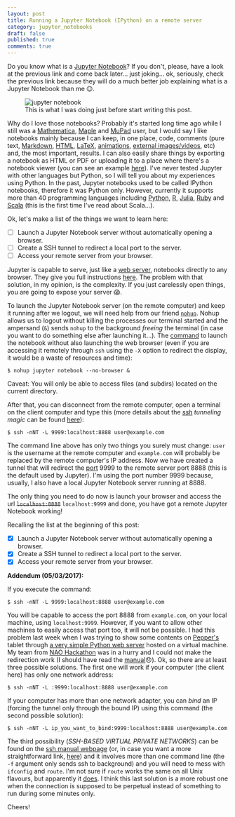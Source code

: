 ```yaml
---
layout: post
title: Running a Jupyter Notebook (IPython) on a remote server
category: jupyter_notebooks
draft: false
published: true
comments: true
---
```


Do you know what is a [Jupyter Notebook](http://jupyter.org/)? If you don't, please, have a look at the previous link and come back later... just joking... ok, seriously, check the previous link because they will do a much better job explaining what is a Jupyter Notebook than me :wink:.

<figure>
  <img src="{{ site.url }}/public/images/jupyter_notebook.jpg?style=centerme" alt="jupyter notebook">
  <figcaption>This is what I was doing just before start writing this post.</figcaption>
</figure>

Why do I love those notebooks? Probably it's started long time ago while I still was a [Mathematica](https://www.wolfram.com/mathematica/), [Maple](http://www.maplesoft.com/products/maple/) and [MuPad](https://uk.mathworks.com/discovery/mupad.html) user, but I would say I like notebooks mainly because I can keep, in one place, code, comments (pure text, [Markdown](http://jupyter-notebook.readthedocs.io/en/latest/examples/Notebook/Working%20With%20Markdown%20Cells.html), [HTML](https://blog.dominodatalab.com/lesser-known-ways-of-using-notebooks/), [LaTeX](http://jupyter-notebook.readthedocs.io/en/latest/examples/Notebook/Typesetting%20Equations.html), [animations](http://louistiao.me/posts/notebooks/embedding-matplotlib-animations-in-jupyter-notebooks/), [external images/videos](http://nbviewer.jupyter.org/github/ipython/ipython/blob/1.x/examples/notebooks/Part%205%20-%20Rich%20Display%20System.ipynb#Video), etc) and, the most important, results. I can also easily share things by exporting a notebook as HTML or PDF or uploading it to a place where there's a notebook viewer (you can see an example [here](https://github.com/ricardodeazambuja/keras-adventures/blob/master/Dogs_vs_Cats/Keras%20Cats%20and%20Dogs%20-%20normal%20deep%20net%20(not%20so%20deep).ipynb)). I've never tested Jupyter with other languages but Python, so I will tell you about my experiences using Python. In the past, Jupyter notebooks used to be called IPython notebooks, therefore it was Python only. However, currently it supports more than 40 programming languages including [Python](https://ipython.org/notebook.html), [R](https://irkernel.github.io/), [Julia](https://github.com/JuliaLang/IJulia.jl), [Ruby](https://github.com/SciRuby/iruby) and [Scala](https://www.scala-lang.org/) (this is the first time I've read about Scala...).

Ok, let's make a list of the things we want to learn here:

- [ ] Launch a Jupyter Notebook server without automatically opening a browser.
- [ ] Create a SSH tunnel to redirect a local port to the server.
- [ ] Access your remote server from your browser.

Jupyter is capable to serve, just like a [web server](https://en.wikipedia.org/wiki/Web_server), notebooks directly to any browser. They give you full instructions [here](http://jupyter-notebook.readthedocs.io/en/latest/public_server.html). The problem with that solution, in my opinion, is the complexity. If you just carelessly open things, you are going to expose your server :scream:.

To launch the Jupyter Notebook server (on the remote computer) and keep it running after we logout, we will need help from our friend [`nohup`](https://en.wikipedia.org/wiki/Nohup). Nohup allows us to logout without killing the processes our terminal started and the ampersand (`&`) sends `nohup` to the background *freeing* the terminal (in case you want to do something else after launching it...). The [command](http://stackoverflow.com/a/31953548) to launch the notebook without also launching the web browser (even if you are accessing it remotely through `ssh` using the `-X` option to redirect the display, it would be a waste of resources and time):

```
$ nohup jupyter notebook --no-browser &
```
<div class="message">
  Caveat: You will only be able to access files (and subdirs) located on the current directory.
</div>

After that, you can disconnect from the remote computer, open a terminal on the client computer and type this (more details about the *[ssh](https://linux.die.net/man/1/ssh) tunneling magic* can be found [here](http://blog.trackets.com/2014/05/17/ssh-tunnel-local-and-remote-port-forwarding-explained-with-examples.html)):

```
$ ssh -nNT -L 9999:localhost:8888 user@example.com
```
The command line above has only two things you surely must change: `user` is the username at the remote computer and `example.com` will probably be replaced by the remote computer's IP address. Now we have created a tunnel that will redirect the [port](https://en.wikipedia.org/wiki/Port_(computer_networking)) 9999 to the remote server port 8888 (this is the default used by Jupyter). I'm using the port number 9999 because, usually, I also have a local Jupyter Notebook server running at 8888.

The only thing you need to do now is launch your browser and access the url ~~`localhost:8888`~~ `localhost:9999` and done, you have got a remote Jupyter Notebook working!

Recalling the list at the beginning of this post:

- [x] Launch a Jupyter Notebook server without automatically opening a browser.
- [x] Create a SSH tunnel to redirect a local port to the server.
- [x] Access your remote server from your browser.

**Addendum (05/03/2017):**

If you execute the command:

```
$ ssh -nNT -L 9999:localhost:8888 user@example.com
```

You will be capable to access the port 8888 from `example.com`, on your local machine, using `localhost:9999`. However, if you want to allow other machines to easily access that port too, it will not be possible. I had this problem last week when I was trying to show some contents on [Pepper's](https://www.ald.softbankrobotics.com/en/cool-robots/pepper) tablet through [a very simple Python web server](https://docs.python.org/2/library/simplehttpserver.html) hosted on a virtual machine. My team from [NAO Hackathon](https://github.com/ricardodeazambuja/Hackathon-Plymouth-2017) was in a hurry and I could not make the redirection work (I should have read the [manual](https://linux.die.net/man/1/ssh):disappointed:). Ok, so there are at least three possible solutions. The first one will work if your computer (the client here) has only one network address:

```
$ ssh -nNT -L :9999:localhost:8888 user@example.com
```

If your computer has more than one network adapter, you can *bind* an IP (forcing the tunnel only through the bound IP) using this command (the second possible solution):

```
$ ssh -nNT -L ip_you_want_to_bind:9999:localhost:8888 user@example.com
```

The third possibility (*SSH-BASED VIRTUAL PRIVATE NETWORKS*) can be found on the [ssh manual webpage](https://linux.die.net/man/1/ssh) (or, in case you want a more straightforward link, [here](http://superuser.com/a/311863)) and it involves more than one command line (the `-f` argument only sends ssh to background) and you will need to mess with `ifconfig` and `route`. I'm not sure if `route` works the same on all Unix flavours, but apparently it [does](https://en.wikipedia.org/wiki/Route_(command)). I think this last solution is a more robust one when the connection is supposed to be perpetual instead of something to run during some minutes only.

Cheers!
